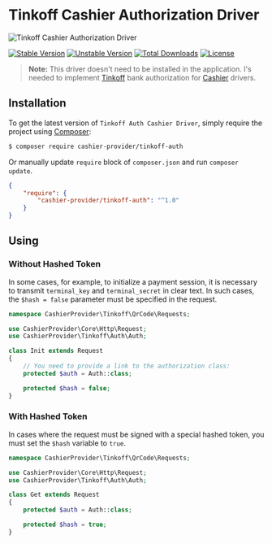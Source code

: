 # Tinkoff Cashier Authorization Driver

<img src="https://preview.dragon-code.pro/cashier-provider/tinkoff-auth-driver.svg?brand=laravel" alt="Tinkoff Cashier Authorization Driver"/>

[![Stable Version][badge_stable]][link_packagist]
[![Unstable Version][badge_unstable]][link_packagist]
[![Total Downloads][badge_downloads]][link_packagist]
[![License][badge_license]][link_license]

> **Note:** This driver doesn't need to be installed in the application. I's needed to implement [Tinkoff](https://www.tinkoff.ru/eng) bank authorization for [Cashier](https://github.com/cashier-provider/core) drivers.

## Installation

To get the latest version of `Tinkoff Auth Cashier Driver`, simply require the project using [Composer](https://getcomposer.org):

```bash
$ composer require cashier-provider/tinkoff-auth
```

Or manually update `require` block of `composer.json` and run `composer update`.

```json
{
    "require": {
        "cashier-provider/tinkoff-auth": "^1.0"
    }
}
```

## Using

### Without Hashed Token

In some cases, for example, to initialize a payment session, it is necessary to transmit `terminal_key` and `terminal_secret` in clear text. In such cases, the `$hash = false`
parameter must be specified in the request.

```php
namespace CashierProvider\Tinkoff\QrCode\Requests;

use CashierProvider\Core\Http\Request;
use CashierProvider\Tinkoff\Auth\Auth;

class Init extends Request
{
    // You need to provide a link to the authorization class:
    protected $auth = Auth::class;

    protected $hash = false;
}
```

### With Hashed Token

In cases where the request must be signed with a special hashed token, you must set the `$hash` variable to `true`.

```php
namespace CashierProvider\Tinkoff\QrCode\Requests;

use CashierProvider\Core\Http\Request;
use CashierProvider\Tinkoff\Auth\Auth;

class Get extends Request
{
    protected $auth = Auth::class;

    protected $hash = true;
}
```

[badge_downloads]:      https://img.shields.io/packagist/dt/cashier-provider/tinkoff-auth.svg?style=flat-square

[badge_license]:        https://img.shields.io/packagist/l/cashier-provider/tinkoff-auth.svg?style=flat-square

[badge_stable]:         https://img.shields.io/github/v/release/cashier-provider/tinkoff-auth?label=stable&style=flat-square

[badge_unstable]:       https://img.shields.io/badge/unstable-dev--main-orange?style=flat-square

[link_license]:         LICENSE

[link_packagist]:       https://packagist.org/packages/cashier-provider/tinkoff-auth
